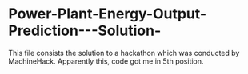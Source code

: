 # Power-Plant-Energy-Output-Prediction---Solution-
This file consists the solution to a hackathon which was conducted by MachineHack. Apparently this, code got me in 5th position.

